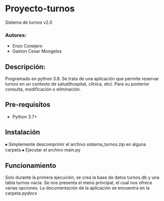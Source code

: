 # Proyecto-turnos
Sistema de turnos v2.0

### Autores:
- Enzo Conejero
- Gaston Cesar Mongelos

## Descripción:
Programado en python 3.8. Se trata de una aplicación que permite reservar turnos en un contexto de salud(hospital, clínica, etc). Para su posterior consulta, modificación o eliminación.

## Pre-requisitos
-	Python 3.7+

## Instalación
⦁	Simplemente descomprimir el archivo sistema_turnos.zip en alguna carpeta 
⦁	Ejecutar el archivo main.py

## Funcionamiento
Solo durante la primera ejecución, se crea la base de datos turnos.db y una tabla turnos vacía. Se nos presenta el menú principal, el cual nos ofrece varias opciones. La documentación de la aplicación se encuentra en la carpeta *pydocs*
